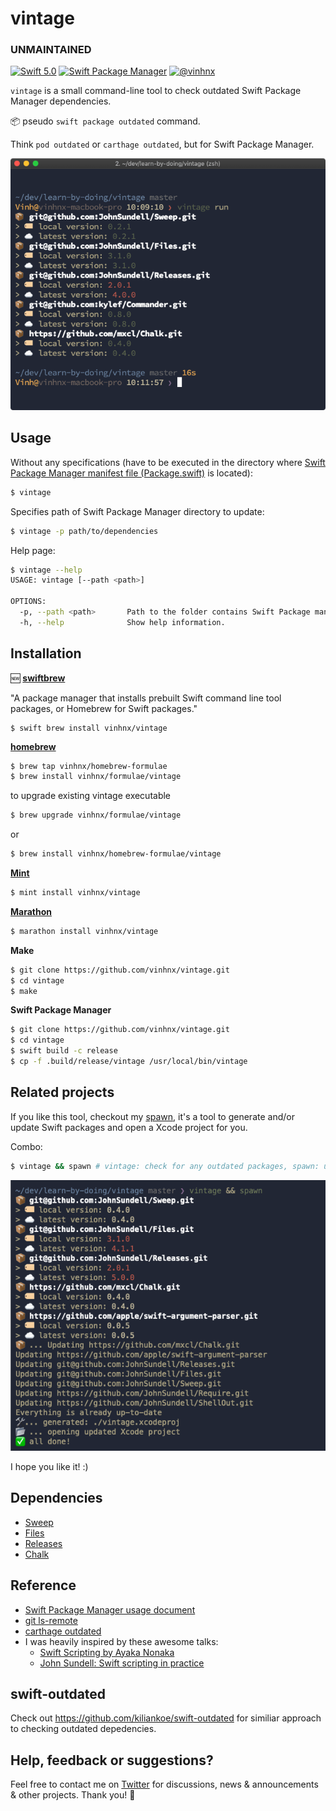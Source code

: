 # vintage

### UNMAINTAINED

[![Swift 5.0](https://img.shields.io/badge/swift-5.0-orange.svg)](#)
[![Swift Package Manager](https://img.shields.io/badge/spm-compatible-brightgreen.svg?style=flat)](https://swift.org/package-manager)
[![@vinhnx](https://img.shields.io/badge/contact-%40vinhnx-blue.svg)](https://twitter.com/vinhnx)

`vintage` is a small command-line tool to check outdated Swift Package Manager dependencies.

📦 pseudo `swift package outdated` command.

Think `pod outdated` or `carthage outdated`, but for Swift Package Manager.

![demo](screenshots/run_demo.png)

## Usage

Without any specifications (have to be executed in the directory where [Swift Package Manager manifest file (Package.swift)](https://github.com/apple/swift-package-manager/blob/master/Documentation/Usage.md) is located):

```bash
$ vintage
```

Specifies path of Swift Package Manager directory to update:

```bash
$ vintage -p path/to/dependencies
```

Help page:

```bash
$ vintage --help
USAGE: vintage [--path <path>]

OPTIONS:
  -p, --path <path>       Path to the folder contains Swift Package manifest file (Package.swift). (default: .)
  -h, --help              Show help information.
```

## Installation

🆕 **[swiftbrew](https://github.com/swiftbrew/Swiftbrew)**

"A package manager that installs prebuilt Swift command line tool packages, or Homebrew for Swift packages."

```
$ swift brew install vinhnx/vintage
```

**[homebrew](https://brew.sh)**

```bash
$ brew tap vinhnx/homebrew-formulae
$ brew install vinhnx/formulae/vintage
```

to upgrade existing vintage executable

```bash
$ brew upgrade vinhnx/formulae/vintage
```

or

```bash
$ brew install vinhnx/homebrew-formulae/vintage
```

**[Mint](https://github.com/yonaskolb/mint)**

```bash
$ mint install vinhnx/vintage
```

**[Marathon](https://github.com/JohnSundell/Marathon)**

```bash
$ marathon install vinhnx/vintage
```

**Make**

```bash
$ git clone https://github.com/vinhnx/vintage.git
$ cd vintage
$ make
```

**Swift Package Manager**

```bash
$ git clone https://github.com/vinhnx/vintage.git
$ cd vintage
$ swift build -c release
$ cp -f .build/release/vintage /usr/local/bin/vintage
```

## Related projects

If you like this tool, checkout my [spawn](https://github.com/vinhnx/spawn), it's a tool to generate and/or update Swift packages and open a Xcode project for you.

Combo:

```bash
$ vintage && spawn # vintage: check for any outdated packages, spawn: update packages then open an generated Xcode project for you
```

![demo](screenshots/vintage_and_spawn.png)

I hope you like it! :)

## Dependencies

-   [Sweep](https://github.com/JohnSundell/Sweep)
-   [Files](https://github.com/JohnSundell/Files)
-   [Releases](https://github.com/JohnSundell/Releases)
-   [Chalk](https://github.com/mxcl/Chalk)

## Reference

-   [Swift Package Manager usage document](https://github.com/apple/swift-package-manager/blob/master/Documentation/Usage.md#create-a-package)
-   [git ls-remote](https://git-scm.com/docs/git-ls-remote.html)
-   [carthage outdated](https://github.com/Carthage/Carthage/blob/master/Source/carthage/Outdated.swift)
-   I was heavily inspired by these awesome talks:
    -   [Swift Scripting by Ayaka Nonaka](https://academy.realm.io/posts/swift-scripting/)
    -   [John Sundell: Swift scripting in practice](https://www.youtube.com/watch?v=PFdh5G3BJqM)

## swift-outdated

Check out https://github.com/kiliankoe/swift-outdated for similiar approach to checking outdated depedencies.

## Help, feedback or suggestions?

Feel free to contact me on [Twitter](https://twitter.com/vinhnx) for discussions, news & announcements & other projects. Thank you! :rocket:
